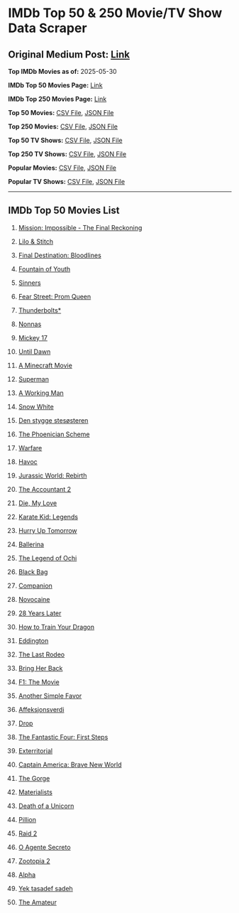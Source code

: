 # IMDb Top 50 & 250 Movie/TV Show Data Scraper

## Original Medium Post: [Link](https://medium.com/@nishantsahoo/which-movie-should-i-watch-5c83a3c0f5b1)

**Top IMDb Movies as of:** 2025-05-30

**IMDb Top 50 Movies Page:** [Link](https://www.imdb.com/search/title/?title_type=feature&release_date=2025-01-01,2025-12-31)

**IMDb Top 250 Movies Page:** [Link](https://www.imdb.com/chart/top/)

**Top 50 Movies:** [CSV File](/data/top50/movies.csv), [JSON File](/data/top50/movies.json)

**Top 250 Movies:** [CSV File](/data/top250/movies.csv), [JSON File](/data/top250/movies.json)

**Top 50 TV Shows:** [CSV File](/data/top50/shows.csv), [JSON File](/data/top50/shows.json)

**Top 250 TV Shows:** [CSV File](/data/top250/shows.csv), [JSON File](/data/top250/shows.json)

**Popular Movies:** [CSV File](/data/popular/movies.csv), [JSON File](/data/popular/movies.json)

**Popular TV Shows:** [CSV File](/data/popular/shows.csv), [JSON File](/data/popular/shows.json)

---

## IMDb Top 50 Movies List

1. [Mission: Impossible - The Final Reckoning](https://www.imdb.com/title/tt9603208/)

2. [Lilo & Stitch](https://www.imdb.com/title/tt11655566/)

3. [Final Destination: Bloodlines](https://www.imdb.com/title/tt9619824/)

4. [Fountain of Youth](https://www.imdb.com/title/tt27075958/)

5. [Sinners](https://www.imdb.com/title/tt31193180/)

6. [Fear Street: Prom Queen](https://www.imdb.com/title/tt31433402/)

7. [Thunderbolts\*](https://www.imdb.com/title/tt20969586/)

8. [Nonnas](https://www.imdb.com/title/tt28309594/)

9. [Mickey 17](https://www.imdb.com/title/tt12299608/)

10. [Until Dawn](https://www.imdb.com/title/tt30955489/)

11. [A Minecraft Movie](https://www.imdb.com/title/tt3566834/)

12. [Superman](https://www.imdb.com/title/tt5950044/)

13. [A Working Man](https://www.imdb.com/title/tt9150192/)

14. [Snow White](https://www.imdb.com/title/tt6208148/)

15. [Den stygge stesøsteren](https://www.imdb.com/title/tt29344903/)

16. [The Phoenician Scheme](https://www.imdb.com/title/tt30840798/)

17. [Warfare](https://www.imdb.com/title/tt31434639/)

18. [Havoc](https://www.imdb.com/title/tt14123284/)

19. [Jurassic World: Rebirth](https://www.imdb.com/title/tt31036941/)

20. [The Accountant 2](https://www.imdb.com/title/tt7068946/)

21. [Die, My Love](https://www.imdb.com/title/tt9362736/)

22. [Karate Kid: Legends](https://www.imdb.com/title/tt1674782/)

23. [Hurry Up Tomorrow](https://www.imdb.com/title/tt26927452/)

24. [Ballerina](https://www.imdb.com/title/tt7181546/)

25. [The Legend of Ochi](https://www.imdb.com/title/tt8866456/)

26. [Black Bag](https://www.imdb.com/title/tt30988739/)

27. [Companion](https://www.imdb.com/title/tt26584495/)

28. [Novocaine](https://www.imdb.com/title/tt29603959/)

29. [28 Years Later](https://www.imdb.com/title/tt10548174/)

30. [How to Train Your Dragon](https://www.imdb.com/title/tt26743210/)

31. [Eddington](https://www.imdb.com/title/tt31176520/)

32. [The Last Rodeo](https://www.imdb.com/title/tt30908405/)

33. [Bring Her Back](https://www.imdb.com/title/tt32246771/)

34. [F1: The Movie](https://www.imdb.com/title/tt16311594/)

35. [Another Simple Favor](https://www.imdb.com/title/tt20214908/)

36. [Affeksjonsverdi](https://www.imdb.com/title/tt27714581/)

37. [Drop](https://www.imdb.com/title/tt32149847/)

38. [The Fantastic Four: First Steps](https://www.imdb.com/title/tt10676052/)

39. [Exterritorial](https://www.imdb.com/title/tt30876483/)

40. [Captain America: Brave New World](https://www.imdb.com/title/tt14513804/)

41. [The Gorge](https://www.imdb.com/title/tt13654226/)

42. [Materialists](https://www.imdb.com/title/tt30253473/)

43. [Death of a Unicorn](https://www.imdb.com/title/tt28443655/)

44. [Pillion](https://www.imdb.com/title/tt32321317/)

45. [Raid 2](https://www.imdb.com/title/tt28089700/)

46. [O Agente Secreto](https://www.imdb.com/title/tt27847051/)

47. [Zootopia 2](https://www.imdb.com/title/tt26443597/)

48. [Alpha](https://www.imdb.com/title/tt32275943/)

49. [Yek tasadef sadeh](https://www.imdb.com/title/tt36491653/)

50. [The Amateur](https://www.imdb.com/title/tt0899043/)
